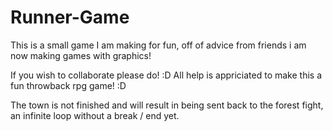 # Runner-Game
This is a small game I am making for fun, off of advice from friends i am now making games with graphics!

If you wish to collaborate please do! :D All help is appriciated to make this a fun throwback rpg game! :D

The town is not finished and will result in being sent back to the forest fight, an infinite loop without a break / end yet.
